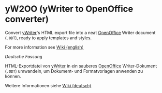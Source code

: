 # yW2OO (yWriter to OpenOffice converter)

Convert [yWriter](http://www.spacejock.com/yWriter5.html)'s HTML export file into a neat  [OpenOffice](http://www.openoffice.org) Writer document (`.ODT`), ready to apply templates and styles.

For more information see [Wiki (english)](https://github.com/peter88213/yW2OO/wiki)

_Deutsche Fassung_

HTML-Exportdatei von [yWriter](http://www.spacejock.com/yWriter5.html) in ein sauberes  [OpenOffice](http://www.openoffice.org) Writer-Dokument (`.ODT`) umwandeln, um Dokument- und Formatvorlagen anwenden zu können.

Weitere Informationen siehe [Wiki (deutsch)](https://github.com/peter88213/yW2OO/wiki/Deutsch)
